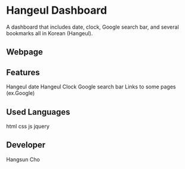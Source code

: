 # Hangeul Dashboard
A dashboard that includes date, clock, Google search bar, and several bookmarks all in Korean (Hangeul). 

## Webpage

## Features
Hangeul date
Hangeul Clock
Google search bar
Links to some pages (ex.Google)

## Used Languages
html
css
js
jquery

## Developer
Hangsun Cho 

